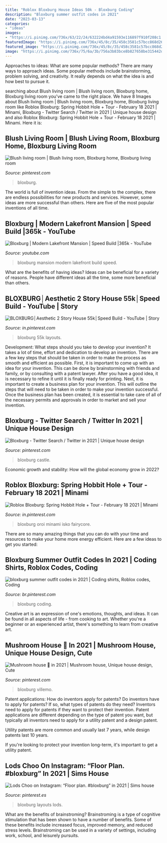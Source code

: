 ```yaml
---
title: "Roblox Bloxburg House Ideas 50k - Bloxburg Coding"
description: "Bloxburg summer outfit codes in 2021"
date: "2023-03-13"
categories:
- "ideas"
images:
- "https://i.pinimg.com/736x/63/22/24/632224bd4a91593e116897f910f208c1.jpg"
featuredImage: "https://i.pinimg.com/736x/45/8c/35/458c3581c57bcc868d260a6822bec2b2.jpg"
featured_image: "https://i.pinimg.com/736x/45/8c/35/458c3581c57bcc868d260a6822bec2b2.jpg"
image: "https://i.pinimg.com/736x/75/6a/3b/756a3b83bce8b827658be315442d2c17.jpg"
---
```



Approaches to ideas: What are some popular methods?
There are many ways to approach ideas. Some popular methods include brainstorming, problem solving, and creativity. It really depends on what the idea is and how best to pursue it.

	

		
searching about Blush living room | Blush living room, Bloxburg home, Bloxburg living room you've came to the right place. We have 8 Images about Blush living room | Blush living room, Bloxburg home, Bloxburg living room like Roblox Bloxburg: Spring Hobbit Hole + Tour - February 18 2021 | Minami, Bloxburg - Twitter Search / Twitter in 2021 | Unique house design and also Roblox Bloxburg: Spring Hobbit Hole + Tour - February 18 2021 | Minami. Here it is:
		
    
## Blush Living Room | Blush Living Room, Bloxburg Home, Bloxburg Living Room

<img loading=lazy src="https://i.pinimg.com/736x/63/22/24/632224bd4a91593e116897f910f208c1.jpg" onerror="this.onerror=null;this.src='https://tse1.mm.bing.net/th?id=OIP.ERJs8ZN0IaMHqebpL7_YSgHaED&amp;pid=15.1';" alt="Blush living room | Blush living room, Bloxburg home, Bloxburg living room">

_Source: pinterest.com_

>bloxburg. 

	

The world is full of invention ideas. From the simple to the complex, there are endless possibilities for new products and services. However, some ideas are more successful than others. Here are five of the most popular inventions of all time.

    
## Bloxburg | Modern Lakefront Mansion | Speed Build |365k - YouTube

<img loading=lazy src="https://i.ytimg.com/vi/qmesydd2oYs/hqdefault.jpg" onerror="this.onerror=null;this.src='https://tse1.mm.bing.net/th?id=OIP.FHZMcC3PY4rEHx63gN3R8AHaFj&amp;pid=15.1';" alt="Bloxburg | Modern Lakefront Mansion | Speed Build |365k - YouTube">

_Source: youtube.com_

>bloxburg mansion modern lakefront build speed. 

	

What are the benefits of having ideas?
Ideas can be beneficial for a variety of reasons. People have different ideas all the time, some more beneficial than others.

    
## BLOXBURG│Aesthetic 2 Story House 55k│Speed Build - YouTube | Story

<img loading=lazy src="https://i.pinimg.com/736x/75/6a/3b/756a3b83bce8b827658be315442d2c17.jpg" onerror="this.onerror=null;this.src='https://tse1.mm.bing.net/th?id=OIP.7uiUy5hmRhitdi1uXUSJqwHaFj&amp;pid=15.1';" alt="BLOXBURG│Aesthetic 2 Story House 55k│Speed Build - YouTube | Story">

_Source: in.pinterest.com_

>bloxburg 55k layouts. 

	

Development: What steps should you take to develop your invention?
It takes a lot of time, effort and dedication to develop an invention. There are a few key steps that should be taken in order to make the process as smooth and efficient as possible. First, it is important to come up with an idea for your invention. This can be done by brainstorming with friends and family, or by consulting with a patent lawyer. After you have a good idea, it is necessary to refine it until it is finally ready for printing. Next, it is important to create a business plan for your invention. This will outline the steps that will need to be taken in order to make your invention successful. Once the business plan has been created, it is essential to take care of all of the necessary permits and approvals in order to market and sell your invention.

    
## Bloxburg - Twitter Search / Twitter In 2021 | Unique House Design

<img loading=lazy src="https://i.pinimg.com/736x/b3/54/46/b35446ae6d6e010c6775810a8b5a24ea.jpg" onerror="this.onerror=null;this.src='https://tse3.mm.bing.net/th?id=OIP.z1J35SBug_nFbw91r2jgSwHaEo&amp;pid=15.1';" alt="Bloxburg - Twitter Search / Twitter in 2021 | Unique house design">

_Source: pinterest.com_

>bloxburg castle. 

	

Economic growth and stability: How will the global economy grow in 2022?
 

    
## Roblox Bloxburg: Spring Hobbit Hole + Tour - February 18 2021 | Minami

<img loading=lazy src="https://i.pinimg.com/736x/56/31/b1/5631b146f5b85a86a74d9011ad459c60.jpg" onerror="this.onerror=null;this.src='https://tse3.mm.bing.net/th?id=OIP.0LX1StJkAumnxKzM5N7rvQHaEK&amp;pid=15.1';" alt="Roblox Bloxburg: Spring Hobbit Hole + Tour - February 18 2021 | Minami">

_Source: in.pinterest.com_

>bloxburg oroi minami isko fairycore. 

	

There are so many amazing things that you can do with your time and resources to make your home more energy efficient. Here are a few ideas to get you started:

    
## Bloxburg Summer Outfit Codes In 2021 | Coding Shirts, Roblox Codes, Coding

<img loading=lazy src="https://i.pinimg.com/736x/3b/47/ad/3b47ad4f3c7e8b6d92db98d55ee06071.jpg" onerror="this.onerror=null;this.src='https://tse4.mm.bing.net/th?id=OIP.yib90UQPM_hJhTHVjnLzMwHaJ3&amp;pid=15.1';" alt="bloxburg summer outfit codes in 2021 | Coding shirts, Roblox codes, Coding">

_Source: br.pinterest.com_

>bloxburg coding. 

	

Creative art is an expression of one's emotions, thoughts, and ideas. It can be found in all aspects of life - from cooking to art. Whether you're a beginner or an experienced artist, there's something to learn from creative art.

    
## Mushroom House 🏡 In 2021 | Mushroom House, Unique House Design, Cute

<img loading=lazy src="https://i.pinimg.com/736x/41/cd/eb/41cdeb023d8ad53cfd08ff4f7bd92c8b.jpg" onerror="this.onerror=null;this.src='https://tse1.mm.bing.net/th?id=OIP.-h66xxDp9FRl2veiKeR-PQHaG7&amp;pid=15.1';" alt="Mushroom house 🏡 in 2021 | Mushroom house, Unique house design, Cute">

_Source: pinterest.com_

>bloxburg villemo. 

	

Patent applications: How do inventors apply for patents?
Do inventors have to apply for patents? If so, what types of patents do they need?
Inventors need to apply for patents if they want to protect their invention. Patent applications are different depending on the type of patent you want, but typically all inventors need to apply for a utility patent and a design patent. 

 Utility patents are more common and usually last 7 years, while design patents last 10 years. 

If you're looking to protect your invention long-term, it's important to get a utility patent.

    
## Lods Choo On Instagram: “Floor Plan. #bloxburg” In 2021 | Sims House

<img loading=lazy src="https://i.pinimg.com/736x/45/8c/35/458c3581c57bcc868d260a6822bec2b2.jpg" onerror="this.onerror=null;this.src='https://tse1.mm.bing.net/th?id=OIP.A0T_t-CTtVMPY5jO46oJhwHaHa&amp;pid=15.1';" alt="Lods Choo on Instagram: “Floor plan. #bloxburg” in 2021 | Sims house">

_Source: pinterest.es_

>bloxburg layouts lods. 

	

What are the benefits of brainstroming?
Brainstroming is a type of cognitive stimulation that has been shown to have a number of benefits. Some of these benefits include increased focus, improved memory, and reduced stress levels. Brainstroming can be used in a variety of settings, including work, school, and leisurely pursuits.

